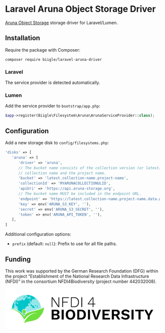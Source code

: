 # Laravel Aruna Object Storage Driver

[Aruna Object Storage](https://aruna-storage.org) storage driver for Laravel/Lumen.

## Installation

Require the package with Composer:

```
composer require biigle/laravel-aruna-driver
```

### Laravel

The service provider is detected automatically.

### Lumen

Add the service provider to `bootstrap/app.php`:
```php
$app->register(Biigle\Filesystem\Aruna\ArunaServiceProvider::class);
```

## Configuration

Add a new storage disk to `config/filesystems.php`:

```php
'disks' => [
   'aruna' => [
      'driver' => 'aruna',
      // The bucket name consists of the collection version (or latest), the
      // collection name and the project name.
      'bucket' => 'latest.collection-name.project-name',
      'collectionId' => 'MYARUNACOLLECTIONULID',
      'apiUri' => 'https://api.aruna-storage.org',
      // The bucket name MUST be included in the endpoint URL.
      'endpoint' => 'https://latest.collection-name.project-name.data.gi.aruna-storage.org',
      'key' => env('ARUNA_S3_KEY', ''),
      'secret' => env('ARUNA_S3_SECRET', ''),
      'token' => env('ARUNA_API_TOKEN', ''),
   ],
]
```

Additional configuration options:

- `prefix` (default: `null`): Prefix to use for all file paths.

## Funding

This work was supported by the German Research Foundation (DFG) within the project “Establishment of the National Research Data Infrastructure (NFDI)” in the consortium NFDI4Biodiversity (project number 442032008).

![NFDI4Biodiversity Logo](NFDI_4_Biodiversity___Logo_Positiv.svg)
